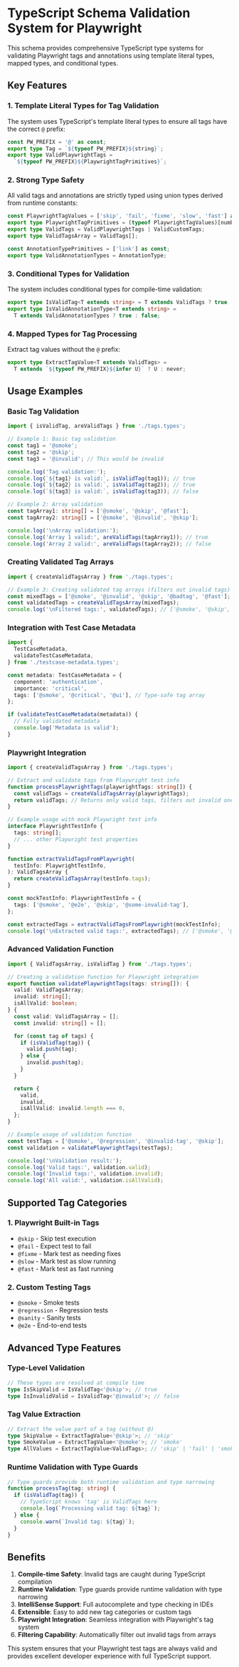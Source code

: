 # TypeScript Schema Validation System for Playwright

This schema provides comprehensive TypeScript type systems for validating Playwright tags and annotations using template literal types, mapped types, and conditional types.

## Key Features

### 1. Template Literal Types for Tag Validation

The system uses TypeScript's template literal types to ensure all tags have the correct `@` prefix:

```typescript
const PW_PREFIX = '@' as const;
export type Tag = `${typeof PW_PREFIX}${string}`;
export type ValidPlaywrightTags =
  `${typeof PW_PREFIX}${PlaywrightTagPrimitives}`;
```

### 2. Strong Type Safety

All valid tags and annotations are strictly typed using union types derived from runtime constants:

```typescript
const PlaywrightTagValues = ['skip', 'fail', 'fixme', 'slow', 'fast'] as const;
export type PlaywrightTagPrimitives = (typeof PlaywrightTagValues)[number];
export type ValidTags = ValidPlaywrightTags | ValidCustomTags;
export type ValidTagsArray = ValidTags[];

const AnnotationTypePrimitives = ['link'] as const;
export type ValidAnnotationTypes = AnnotationType;
```

### 3. Conditional Types for Validation

The system includes conditional types for compile-time validation:

```typescript
export type IsValidTag<T extends string> = T extends ValidTags ? true : false;
export type IsValidAnnotationType<T extends string> =
  T extends ValidAnnotationTypes ? true : false;
```

### 4. Mapped Types for Tag Processing

Extract tag values without the `@` prefix:

```typescript
export type ExtractTagValue<T extends ValidTags> =
  T extends `${typeof PW_PREFIX}${infer U}` ? U : never;
```

## Usage Examples

### Basic Tag Validation

```typescript
import { isValidTag, areValidTags } from './tags.types';

// Example 1: Basic tag validation
const tag1 = '@smoke';
const tag2 = '@skip';
const tag3 = '@invalid'; // This would be invalid

console.log('Tag validation:');
console.log(`${tag1} is valid:`, isValidTag(tag1)); // true
console.log(`${tag2} is valid:`, isValidTag(tag2)); // true
console.log(`${tag3} is valid:`, isValidTag(tag3)); // false

// Example 2: Array validation
const tagArray1: string[] = ['@smoke', '@skip', '@fast'];
const tagArray2: string[] = ['@smoke', '@invalid', '@skip'];

console.log('\nArray validation:');
console.log('Array 1 valid:', areValidTags(tagArray1)); // true
console.log('Array 2 valid:', areValidTags(tagArray2)); // false
```

### Creating Validated Tag Arrays

```typescript
import { createValidTagsArray } from './tags.types';

// Example 3: Creating validated tag arrays (filters out invalid tags)
const mixedTags = ['@smoke', '@invalid', '@skip', '@badtag', '@fast'];
const validatedTags = createValidTagsArray(mixedTags);
console.log('\nFiltered tags:', validatedTags); // ['@smoke', '@skip', '@fast']
```

### Integration with Test Case Metadata

```typescript
import {
  TestCaseMetadata,
  validateTestCaseMetadata,
} from './testcase-metadata.types';

const metadata: TestCaseMetadata = {
  component: 'authentication',
  importance: 'critical',
  tags: ['@smoke', '@critical', '@ui'], // Type-safe tag array
};

if (validateTestCaseMetadata(metadata)) {
  // Fully validated metadata
  console.log('Metadata is valid');
}
```

### Playwright Integration

```typescript
import { createValidTagsArray } from './tags.types';

// Extract and validate tags from Playwright test info
function processPlaywrightTags(playwrightTags: string[]) {
  const validTags = createValidTagsArray(playwrightTags);
  return validTags; // Returns only valid tags, filters out invalid ones
}

// Example usage with mock Playwright test info
interface PlaywrightTestInfo {
  tags: string[];
  // ... other Playwright test properties
}

function extractValidTagsFromPlaywright(
  testInfo: PlaywrightTestInfo,
): ValidTagsArray {
  return createValidTagsArray(testInfo.tags);
}

const mockTestInfo: PlaywrightTestInfo = {
  tags: ['@smoke', '@e2e', '@skip', '@some-invalid-tag'],
};

const extractedTags = extractValidTagsFromPlaywright(mockTestInfo);
console.log('\nExtracted valid tags:', extractedTags); // ['@smoke', '@e2e', '@skip']
```

### Advanced Validation Function

```typescript
import { ValidTagsArray, isValidTag } from './tags.types';

// Creating a validation function for Playwright integration
export function validatePlaywrightTags(tags: string[]): {
  valid: ValidTagsArray;
  invalid: string[];
  isAllValid: boolean;
} {
  const valid: ValidTagsArray = [];
  const invalid: string[] = [];

  for (const tag of tags) {
    if (isValidTag(tag)) {
      valid.push(tag);
    } else {
      invalid.push(tag);
    }
  }

  return {
    valid,
    invalid,
    isAllValid: invalid.length === 0,
  };
}

// Example usage of validation function
const testTags = ['@smoke', '@regression', '@invalid-tag', '@skip'];
const validation = validatePlaywrightTags(testTags);

console.log('\nValidation result:');
console.log('Valid tags:', validation.valid);
console.log('Invalid tags:', validation.invalid);
console.log('All valid:', validation.isAllValid);
```

## Supported Tag Categories

### 1. Playwright Built-in Tags

- `@skip` - Skip test execution
- `@fail` - Expect test to fail
- `@fixme` - Mark test as needing fixes
- `@slow` - Mark test as slow running
- `@fast` - Mark test as fast running

### 2. Custom Testing Tags

- `@smoke` - Smoke tests
- `@regression` - Regression tests
- `@sanity` - Sanity tests
- `@e2e` - End-to-end tests

## Advanced Type Features

### Type-Level Validation

```typescript
// These types are resolved at compile time
type IsSkipValid = IsValidTag<'@skip'>; // true
type IsInvalidValid = IsValidTag<'@invalid'>; // false
```

### Tag Value Extraction

```typescript
// Extract the value part of a tag (without @)
type SkipValue = ExtractTagValue<'@skip'>; // 'skip'
type SmokeValue = ExtractTagValue<'@smoke'>; // 'smoke'
type AllValues = ExtractTagValue<ValidTags>; // 'skip' | 'fail' | 'smoke' | ...
```

### Runtime Validation with Type Guards

```typescript
// Type guards provide both runtime validation and type narrowing
function processTag(tag: string) {
  if (isValidTag(tag)) {
    // TypeScript knows 'tag' is ValidTags here
    console.log(`Processing valid tag: ${tag}`);
  } else {
    console.warn(`Invalid tag: ${tag}`);
  }
}
```

## Benefits

1. **Compile-time Safety**: Invalid tags are caught during TypeScript compilation
2. **Runtime Validation**: Type guards provide runtime validation with type narrowing
3. **IntelliSense Support**: Full autocomplete and type checking in IDEs
4. **Extensible**: Easy to add new tag categories or custom tags
5. **Playwright Integration**: Seamless integration with Playwright's tag system
6. **Filtering Capability**: Automatically filter out invalid tags from arrays

This system ensures that your Playwright test tags are always valid and provides excellent developer experience with full TypeScript support.
